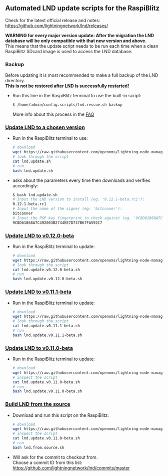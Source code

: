 ## Automated LND update scripts for the RaspiBlitz
Check for the latest official release and notes:
<https://github.com/lightningnetwork/lnd/releases/>

**WARNING for every major version update: After the migration
the LND database will be only compatible with that new version and above.**  
This means that the update script needs to be run each time when a
clean RaspiBlitz SDcard image is used to access the LND database.

### Backup
Before updating it is most recommended to make a full backup
of the LND directory.  
**This is not be restored after LND is successfully restarted!**

* Run this line in the RaspiBlitz terminal to use the built-in script:

    ```bash
    $ /home/admin/config.scripts/lnd.rescue.sh backup
    ```

    More info about this process in the
    [FAQ](https://github.com/rootzoll/raspiblitz/blob/master/FAQ.md#2-making-a-complete-lnd-data-backup)

### [Update LND to a chosen version](lnd.update.sh)
* Run in the RaspiBlitz terminal to use:  

    ```bash
    # download
    wget https://raw.githubusercontent.com/openoms/lightning-node-management/master/lnd.updates/lnd.update.sh
    # look through the script
    cat lnd.update.sh
    # run
    bash lnd.update.sh
    ```
* asks about the parameters every time then downloads and verifies accordingly:
    ```bash
    $ bash lnd.update.sh
    # Input the LND version to install (eg. '0.12.1-beta.rc1'):
    0.12.1-beta.rc1
    # Input the name of the signer (eg: 'bitconner'):
    bitconner
    # Input the PGP key fingerprint to check against (eg. '9C8D61868A7C492003B2744EE7D737B67FA592C7'):
    9C8D61868A7C492003B2744EE7D737B67FA592C7
    ```
### [Update LND to v0.12.0-beta](lnd.update.v0.12.0-beta.sh)
* Run in the RaspiBlitz terminal to update:  

    ```bash
    # download
    wget https://raw.githubusercontent.com/openoms/lightning-node-management/master/lnd.updates/lnd.update.v0.12.0-beta.sh
    # look through the script
    cat lnd.update.v0.12.0-beta.sh
    # run
    bash lnd.update.v0.12.0-beta.sh
    ```
### [Update LND to v0.11.1-beta](lnd.update.v0.11.1-beta.sh)
* Run in the RaspiBlitz terminal to update:  

    ```bash
    # download
    wget https://raw.githubusercontent.com/openoms/lightning-node-management/master/lnd.updates/lnd.update.v0.11.1-beta.sh
    # look through the script
    cat lnd.update.v0.11.1-beta.sh
    # run
    bash lnd.update.v0.11.1-beta.sh
    ```

### [Update LND to v0.11.0-beta](lnd.update.v0.11.0-beta.sh)
* Run in the RaspiBlitz terminal to update:  

    ```bash
    # download
    wget https://raw.githubusercontent.com/openoms/lightning-node-management/master/lnd.updates/lnd.update.v0.11.0-beta.sh
    # inspect the script
    cat lnd.update.v0.11.0-beta.sh
    # run
    bash lnd.update.v0.11.0-beta.sh
    ```

### [Build LND from the source](lnd.from.source.sh)

* Download and run this script on the RaspiBlitz:  

    ```bash
    # download
    wget https://raw.githubusercontent.com/openoms/lightning-node-management/master/lnd.updates/lnd.from.source.sh 
    # inspect the script
    cat lnd.update.v0.11.0-beta.sh
    # run
    bash lnd.from.source.sh
    ```

* Will ask for the commit to checkout from.  
Choose a commit ID from this list:
<https://github.com/lightningnetwork/lnd/commits/master>